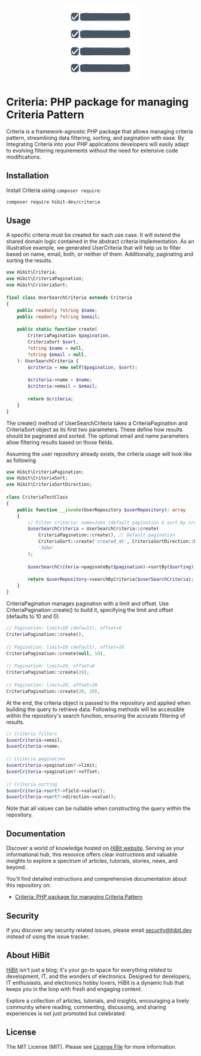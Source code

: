 <p align="center"><img src="https://raw.githubusercontent.com/hibit-dev/criteria/master/images/preview.png" alt="A comprehensive package for managing criteria pattern in PHP projects, streamlining data filtering, sorting, and pagination with ease."></p>

# Criteria: PHP package for managing Criteria Pattern
Criteria is a framework-agnostic PHP package that allows managing criteria pattern, streamlining data filtering, sorting, and pagination with ease. By Integrating Criteria into your PHP applications developers will easily adapt to evolving filtering requirements without the need for extensive code modifications.

## Installation
Install Criteria using `composer require`:

```bash
composer require hibit-dev/criteria
```

## Usage
A specific criteria must be created for each use case. It will extend the shared domain logic contained in the abstract criteria implementation. As an illustrative example, we generated UserCriteria that will help us to filter based on name, email, both, or neither of them. Additionally, paginating and sorting the results.

```php
use Hibit\Criteria;
use Hibit\CriteriaPagination;
use Hibit\CriteriaSort;
 
final class UserSearchCriteria extends Criteria
{
    public readonly ?string $name;
    public readonly ?string $email;
 
    public static function create(
        CriteriaPagination $pagination,
        CriteriaSort $sort,
        ?string $name = null,
        ?string $email = null,
    ): UserSearchCriteria {
        $criteria = new self($pagination, $sort);
 
        $criteria->name = $name;
        $criteria->email = $email;
 
        return $criteria;
    }
}
```

The create() method of UserSearchCriteria takes a CriteriaPagination and CriteriaSort object as its first two parameters. These define how results should be paginated and sorted. The optional email and name parameters allow filtering results based on those fields.

Assuming the user repository already exists, the criteria usage will look like as following

```php
use Hibit\CriteriaPagination;
use Hibit\CriteriaSort;
use Hibit\CriteriaSortDirection;
 
class CriteriaTestClass
{
    public function __invoke(UserRepository $userRepository): array
    {
        // Filter criteria: name=John (default pagination & sort by creation date desc) 
        $userSearchCriteria = UserSearchCriteria::create(
            CriteriaPagination::create(), // Default pagination
            CriteriaSort::create('created_at', CriteriaSortDirection::DESC),
            'John'
        );
 
        $userSearchCriteria->paginateBy($pagination)->sortBy($sorting);
 
        return $userRepository->searchByCriteria($userSearchCriteria);
    }
}
```

CriteriaPagination manages pagination with a limit and offset. Use CriteriaPagination::create() to build it, specifying the limit and offset (defaults to 10 and 0). 

```php
// Pagination: limit=10 (default), offset=0
CriteriaPagination::create(),

// Pagination: limit=10 (default), offset=10
CriteriaPagination::create(null, 10),

// Pagination: limit=20, offset=0
CriteriaPagination::create(20),

// Pagination: limit=20, offset=20
CriteriaPagination::create(20, 20),
```

At the end, the criteria object is passed to the repository and applied when building the query to retrieve data. Following methods will be accessible within the repository's search function, ensuring the accurate filtering of results.

```php
// Criteria filters
$userCriteria->email;
$userCriteria->name;
 
// Criteria pagination
$userCriteria->pagination?->limit;
$userCriteria->pagination?->offset;
 
// Criteria sorting
$userCriteria->sort?->field->value();
$userCriteria->sort?->direction->value();
```

Note that all values can be nullable when constructing the query within the repository.

## Documentation
Discover a world of knowledge hosted on [HiBit website](https://www.hibit.dev). Serving as your informational hub, this resource offers clear instructions and valuable insights to explore a spectrum of articles, tutorials, stories, news, and beyond.  

You'll find detailed instructions and comprehensive documentation about this repository on:
- [Criteria: PHP package for managing Criteria Pattern](https://www.hibit.dev/posts/124/criteria-php-package-for-managing-criteria-pattern)

## Security
If you discover any security related issues, please email security@hibit.dev instead of using the issue tracker.

## About HiBit
[HiBit](https://www.hibit.dev) isn't just a blog; it's your go-to space for everything related to development, IT, and the wonders of electronics. Designed for developers, IT enthusiasts, and electronics hobby lovers, HiBit is a dynamic hub that keeps you in the loop with fresh and engaging content.  

Explore a collection of articles, tutorials, and insights, encouraging a lively community where reading, commenting, discussing, and sharing experiences is not just promoted but celebrated.

## License
The MIT License (MIT). Please see [License File](LICENSE) for more information.
